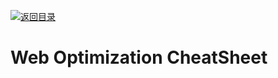 [![返回目录](https://parg.co/UCb)](https://github.com/wxyyxc1992/Awesome-CheatSheet)

# Web Optimization CheatSheet
